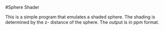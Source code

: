 #Sphere Shader

This is a simple program that emulates a shaded sphere.  The shading is determined by the z- distance of the sphere.
The output is in ppm format.